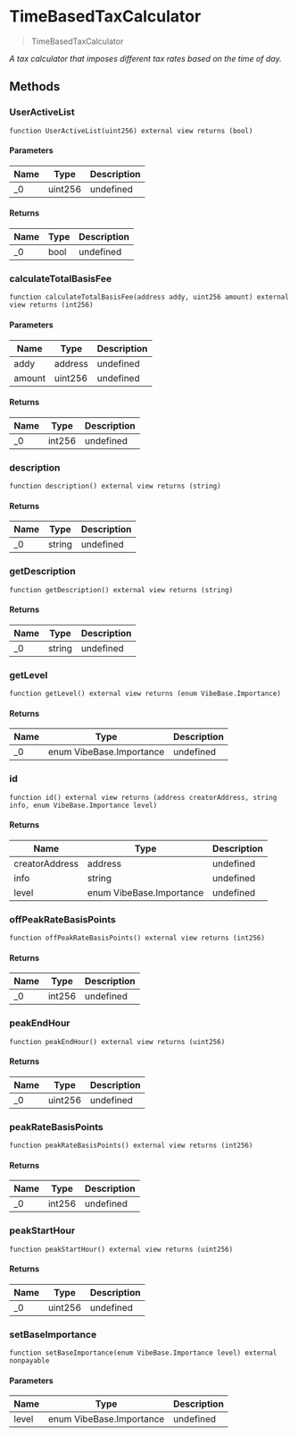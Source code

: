 # TimeBasedTaxCalculator



> TimeBasedTaxCalculator



*A tax calculator that imposes different tax rates based on the time of day.*

## Methods

### UserActiveList

```solidity
function UserActiveList(uint256) external view returns (bool)
```





#### Parameters

| Name | Type | Description |
|---|---|---|
| _0 | uint256 | undefined |

#### Returns

| Name | Type | Description |
|---|---|---|
| _0 | bool | undefined |

### calculateTotalBasisFee

```solidity
function calculateTotalBasisFee(address addy, uint256 amount) external view returns (int256)
```





#### Parameters

| Name | Type | Description |
|---|---|---|
| addy | address | undefined |
| amount | uint256 | undefined |

#### Returns

| Name | Type | Description |
|---|---|---|
| _0 | int256 | undefined |

### description

```solidity
function description() external view returns (string)
```






#### Returns

| Name | Type | Description |
|---|---|---|
| _0 | string | undefined |

### getDescription

```solidity
function getDescription() external view returns (string)
```






#### Returns

| Name | Type | Description |
|---|---|---|
| _0 | string | undefined |

### getLevel

```solidity
function getLevel() external view returns (enum VibeBase.Importance)
```






#### Returns

| Name | Type | Description |
|---|---|---|
| _0 | enum VibeBase.Importance | undefined |

### id

```solidity
function id() external view returns (address creatorAddress, string info, enum VibeBase.Importance level)
```






#### Returns

| Name | Type | Description |
|---|---|---|
| creatorAddress | address | undefined |
| info | string | undefined |
| level | enum VibeBase.Importance | undefined |

### offPeakRateBasisPoints

```solidity
function offPeakRateBasisPoints() external view returns (int256)
```






#### Returns

| Name | Type | Description |
|---|---|---|
| _0 | int256 | undefined |

### peakEndHour

```solidity
function peakEndHour() external view returns (uint256)
```






#### Returns

| Name | Type | Description |
|---|---|---|
| _0 | uint256 | undefined |

### peakRateBasisPoints

```solidity
function peakRateBasisPoints() external view returns (int256)
```






#### Returns

| Name | Type | Description |
|---|---|---|
| _0 | int256 | undefined |

### peakStartHour

```solidity
function peakStartHour() external view returns (uint256)
```






#### Returns

| Name | Type | Description |
|---|---|---|
| _0 | uint256 | undefined |

### setBaseImportance

```solidity
function setBaseImportance(enum VibeBase.Importance level) external nonpayable
```





#### Parameters

| Name | Type | Description |
|---|---|---|
| level | enum VibeBase.Importance | undefined |




